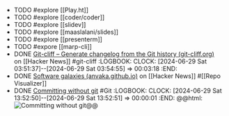 - TODO #explore [[Play.ht]]
- TODO #explore [[coder/coder]]
- TODO #explore [[slidev]]
- TODO #explore [[maaslalani/slides]]
- TODO #explore [[presenterm]]
- TODO #expore [[marp-cli]]
- DONE [Git-cliff – Generate changelog from the Git history (git-cliff.org)](https://news.ycombinator.com/item?id=40798469) on [[Hacker News]] #git-cliff
  :LOGBOOK:
  CLOCK: [2024-06-29 Sat 03:51:37]--[2024-06-29 Sat 03:54:55] =>  00:03:18
  :END:
- DONE [Software galaxies (anvaka.github.io)](https://news.ycombinator.com/item?id=40817852) on [[Hacker News]] #[[Repo Visualizer]]
- DONE [Committing without git](https://matheustavares.gitlab.io/posts/committing-without-git) #Git
  :LOGBOOK:
  CLOCK: [2024-06-29 Sat 13:52:50]--[2024-06-29 Sat 13:52:51] =>  00:00:01
  :END:
  @@html: <img src="https://matheustavares.gitlab.io/assets/committing-without-git/git-objects.png" alt="Committing without git" class="article-cover" />@@